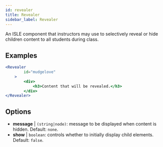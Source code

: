 ```yaml
---
id: revealer 
title: Revealer
sidebar_label: Revealer
---
```


An ISLE component that instructors may use to selectively reveal or hide children content to all students during class.

## Examples

```jsx live
<Revealer
        id="mudgelove"
    >
        <div>
            <h3>Content that will be revealed.</h3>
        </div>
</Revealer>
``` 

## Options

* __message__ | `(string|node)`: message to be displayed when content is hidden. Default: `none`.
* __show__ | `boolean`: controls whether to initially display child elements. Default: `false`.
